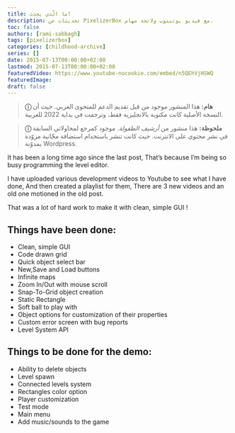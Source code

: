 ```yaml
---
title: ما الّذي يحدث!
description: تحديثات عن PixelizerBox مع فيديو يوتبتوب ولائحة مهام.
toc: false
authors: [rami-sabbagh]
tags: [pixelizerbox]
categories: [childhood-archive]
series: []
date: 2015-07-13T00:00:00+02:00
lastmod: 2015-07-13T00:00:00+02:00
featuredVideo: https://www.youtube-nocookie.com/embed/n5QEhVjHSWQ
featuredImage:
draft: false
---
```


> **ⓘ هام:** هذا المنشور موجود من قبل تقديم الدعم للمتحوى العربي. حيث أن النسخة الأصلية كانت مكتوبة بالانجليزية فقط، وترجمت في بداية 2022 للعربية.

> **ⓘ ملحوظة:** هذا منشور من _أرشيف الطفولة_. موجود كمرجع  لمحاولاتي السابقة في نشر محتوى على الانترنت. حيث كانت تنشر باستخدام استضافة مجّانية مزوّدة بمدوّنة Wordpress.

It has been a long time ago since the last post, That’s because I’m being so busy programming the level editor.

I have uploaded various development videos to Youtube to see what I have done, And then created a playlist for them, There are 3 new videos and an old one motioned in the old post.

That was a lot of hard work to make it with clean, simple GUI !

## Things have been done:

- Clean, simple GUI
- Code drawn grid
- Quick object select bar
- New,Save and Load buttons
- Infinite maps
- Zoom In/Out with mouse scroll
- Snap-To-Grid object creation
- Static Rectangle
- Soft ball to play with
- Object options for customization of their properties
- Custom error screen with bug reports
- Level System API

## Things to be done for the demo:

- Ability to delete objects
- Level spawn
- Connected levels system
- Rectangles color option
- Player customization
- Test mode
- Main menu
- Add music/sounds to the game